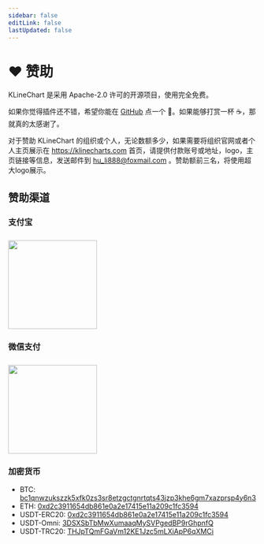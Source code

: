```yaml
---
sidebar: false
editLink: false
lastUpdated: false
---
```


# ❤️ 赞助

KLineChart 是采用 Apache-2.0 许可的开源项目，使用完全免费。

如果你觉得插件还不错，希望你能在 [GitHub](https://github.com/liihuu/KLineChart) 点一个 🌟。如果能够打赏一杯 ☕️，那就真的太感谢了。

对于赞助 KLineChart 的组织或个人，无论数额多少，如果需要将组织官网或者个人主页展示在 https://klinecharts.com 首页，请提供付款账号或地址，logo，主页链接等信息，发送邮件到 hu_li888@foxmail.com 。赞助额前三名，将使用超大logo展示。

## 赞助渠道
### 支付宝
<img style="width:180px;margin-top:10px" src="/images/alipay_qr_code.png"/>

### 微信支付
<img style="width:180px;margin-top:10px" src="/images/wechat_pay_qr_code.png"/>

<!-- ## PayPal
+ [paypal](https://paypal.me/liihuu) -->

### 加密货币
+ BTC: [bc1qnwzukszzk5xfk0zs3sr8etzgctgnrtqts43jzp3khe6gm7xazprsp4y6n3]()
+ ETH: [0xd2c3911654db861e0a2e17415e11a209c1fc3594]()
+ USDT-ERC20: [0xd2c3911654db861e0a2e17415e11a209c1fc3594]()
+ USDT-Omni: [3DSXSbTbMwXumaaqMySVPgedBP9rGhpnfQ]()
+ USDT-TRC20: [THJpTQmFGaVm12KE1Jzc5mLXiApP6qXMCi]()